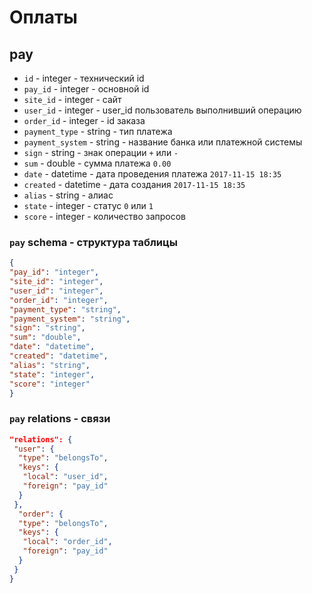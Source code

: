 # Оплаты
## pay
- `id` - integer - технический id
- `pay_id` - integer - основной id
- `site_id` - integer - сайт
- `user_id` - integer - user_id пользователь выполнивший операцию
- `order_id` - integer - id заказа
- `payment_type` - string - тип платежа
- `payment_system` - string - название банка или платежной системы
- `sign` - string - знак операции `+` или `-`
- `sum` - double - сумма платежа `0.00`
- `date` - datetime - дата проведения платежа `2017-11-15 18:35`
- `created` - datetime - дата создания `2017-11-15 18:35`
- `alias` - string - алиас
- `state` - integer - статус `0` или `1`
- `score` - integer - количество запросов
### `pay` schema - структура таблицы
```json
{
"pay_id": "integer",
"site_id": "integer",
"user_id": "integer",
"order_id": "integer",
"payment_type": "string",
"payment_system": "string",
"sign": "string",
"sum": "double",
"date": "datetime",
"created": "datetime",
"alias": "string",
"state": "integer",
"score": "integer"
}
```
### `pay` relations - связи
```json
"relations": {
 "user": {
  "type": "belongsTo",
  "keys": {
   "local": "user_id",
   "foreign": "pay_id"
  }
 },
  "order": {
  "type": "belongsTo",
  "keys": {
   "local": "order_id",
   "foreign": "pay_id"
  }
 }
}
```
